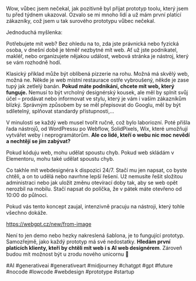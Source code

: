 Wow, vůbec jsem nečekal, jak pozitivně byl přijat prototyp toolu, který jsem tu před týdnem ukazoval.
Ozvalo se mi mnoho lidí a už mám první platící zákazníky, což jsem u tak surového prototypu vůbec nečekal.

Jednoduchá myšlenka:

Potřebujete mít web?
Bez ohledu na to, zda jste právnická nebo fyzická osoba, v dnešní době je téměř nezbytné mít web. Ať už jste podnikatel, makléř, nebo organizujete nějakou událost, webová stránka je nástroj, který se vám rozhodně hodí.

Klasický příklad může být oblíbená pizzerie na rohu.
Možná má skvělý web, možná ne.
Někde je web místní restaurace ostře vybroušený, někde je zase tupý jak zetlelý banán. **Pokud máte podnikání, chcete mít web, který funguje.** Nemusí to být vrcholný designérský kousek, ale měl by splnit svůj účel – prodávat nebo informovat ve stylu, který je vám i vašim zákazníkům blízký. Správným způsobem by se měl přepisovat do Googlu, měl by být sdíletelný, splňovat standardy přístupnosti,...

V minulosti se každý web musel tvořit ručně, což bylo laboriozní. Poté přišla řada nástrojů, od WordPressu po Webflow, SolidPixels, Wix, které umožňují vytvářet weby i neprogramátorům. **Ale co lidé, kteří o webu nic moc nevědí a nechtějí se jím zabývat?**

Pokud kóduju web, mohu udělat spoustu chyb. Pokud web skládám v Elementoru, mohu také udělat spoustu chyb.

Co takhle mít webdesignéra k dispozici 24/7.
Stačí mu jen napsat, co byste chtěli, a on to udělá nebo navrhne lepší řešení. Už nemusíte řešit složitou administraci nebo jak uložit změnu otevírací doby tak, aby se web opět nerozbil na mobilu. Stačí napsat do políčka, že v pátek máte otevřeno od 10:00 do půlnoci.

Pokud vás tento koncept zaujal, intenzivně pracuju na nástroji, který tohle všechno dokáže.

https://webgpt.cz/new/from-image

Není to jen demo nebo hezky nakreslená šablona, je to fungující prototyp. Samozřejmě, jako každý prototyp má své nedostatky. **Hledám první platících klienty, kteří by chtěli mít web i s AI web designérem**. Zároveň budou mít možnost být u zrodu nového unicornu 🦄

#AI #generativeai #generativeart #midjourney #chatgpt #gpt #future #nocode #lowcode #webdesign #prototype #startup

<!--
Posted:

- https://youtu.be/uAPEibNX3-Q
- https://www.linkedin.com/feed/update/urn:li:activity:7107581155998064640/
- https://www.facebook.com/hejny/videos/820897969696297
- https://www.facebook.com/reel/1481369492660585


-->
